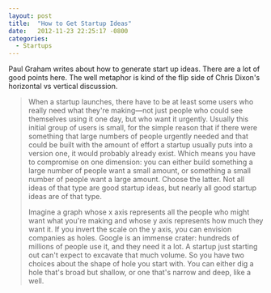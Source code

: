 ```yaml
---
layout: post
title:  "How to Get Startup Ideas"
date:   2012-11-23 22:25:17 -0800
categories:
  - Startups
---
```


Paul Graham writes about how to generate start up ideas. There are a lot of good points here. The well metaphor is kind of the flip side of Chris Dixon's horizontal vs vertical discussion. 

 >  When a startup launches, there have to be at least some users who really need what they're making—not just people who could see themselves using it one day, but who want it urgently. Usually this initial group of users is small, for the simple reason that if there were something that large numbers of people urgently needed and that could be built with the amount of effort a startup usually puts into a version one, it would probably already exist. Which means you have to compromise on one dimension: you can either build something a large number of people want a small amount, or something a small number of people want a large amount. Choose the latter. Not all ideas of that type are good startup ideas, but nearly all good startup ideas are of that type. 
 > 
 >  Imagine a graph whose x axis represents all the people who might want what you're making and whose y axis represents how much they want it. If you invert the scale on the y axis, you can envision companies as holes. Google is an immense crater: hundreds of millions of people use it, and they need it a lot. A startup just starting out can't expect to excavate that much volume. So you have two choices about the shape of hole you start with. You can either dig a hole that's broad but shallow, or one that's narrow and deep, like a well. 

